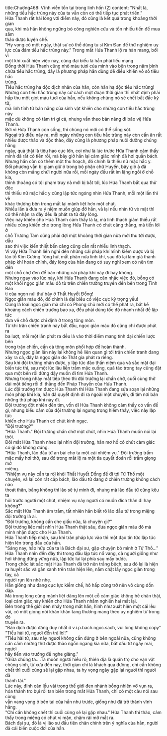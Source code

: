 title:Chương468: Vĩnh viễn tồn tại trong linh hồn (2)
content:
"Nhất là, những tiểu hắc trùng này của ta vẫn còn có thể tiếp tục phát triển."<br>Hứa Thanh rất hài lòng với điểm này, đó cũng là kết quả trong khoảng thời gian<br>qua, khi mà hắn không ngừng bỏ công nghiên cứu và tốn nhiều tiền để mua sắm<br>thảo dược luyện chế.<br>"Hy vọng có một ngày, thật sự có thể dùng tu sĩ Kim Đan để thử nghiệm uy<br>lực của đám tiểu hắc trùng này." Trong mắt Hứa Thanh lộ ra hàn mang, bởi vì<br>một khi xuất hiện việc này, cũng đại biểu là hắn phải liều mạng.<br>Đồng thời Hứa Thanh cũng nhỏ máu tươi của mình vào bên trong năm bình<br>chứa tiểu hắc trùng, đây là phương pháp hắn dùng để điều khiển vô số tiểu hắc<br>trùng.<br>Tiểu hắc trùng hạ độc địch nhân của hắn, còn hắn hạ độc tiểu hắc trùng!<br>Những con tiểu hắc trùng này cứ cách một đoạn thời gian thì nhất định phải<br>hấp thu một giọt máu tươi của hắn, nếu không chúng nó sẽ chết bất đắc kỳ tử,<br>mà linh tính từ bản năng của sinh vật khiến cho những con tiểu hắc trùng này<br>mặc dù không có tâm trí gì cả, nhưng vẫn theo bản năng đi bảo vệ Hứa Thanh.<br>Bởi vì Hứa Thanh còn sống, thì chúng nó mới có thể sống sót.<br>Ngoại trừ điều này ra, mỗi ngày những con tiểu hắc trùng này còn cần ăn rất<br>nhiều dược thảo và độc thảo, đây cũng là phương pháp nuôi dưỡng chúng hằng<br>ngày, quả thật là tiêu hao cực lớn, coi như là lúc trước Hứa Thanh cảm thấy<br>mình đã rất có tiền rồi, mà bây giờ hắn lại cảm giác mình đã hơi quẫn bách.<br>Nhưng hắn còn có thêm một thu hoạch, đó chính là thiếu nữ mặc hắc y.<br>Đối phương vẫn bị giam giữ ở trong bộ phận chữ Huyền, bây giờ ả đã<br>không còn mắng chửi người nữa rồi, mỗi ngày đều rất im lặng ngồi ở chỗ kia,<br>thỉnh thoảng có tội phạm truy nã mới bị bắt tới, lúc Hứa Thanh bắt qua thử độc<br>thì thiếu nữ mặc hắc y cũng lập tức ngóng nhìn Hứa Thanh, mỗi một lần thì vẻ<br>khác thường bên trong mắt lại mãnh liệt hơn một chút.<br>Nhiều lần ả đưa ra ý niệm muốn giúp đỡ hắn, vả lại nếu nhìn từ vẻ mặt thì<br>có thể nhận ra đây đều là phát ra từ đáy lòng.<br>Việc này khiến cho Hứa Thanh cảm thấy là lạ, mà linh thạch giảm thiểu rất<br>nhiều cũng khiến cho trong lòng Hứa Thanh có chút căng thẳng, mà tiền lời ở<br>chỗ Trương Tam cũng phải đợi một khoảng thời gian nữa mới thu tới được, dẫu<br>sao thì việc kiến thiết bến cảng cũng cần rất nhiều linh thạch.<br>Vì vậy Hứa Thanh liền nghĩ đến những cái pháp khí mình kiếm được và bị<br>lão tổ Kim Cương Tông hút mất phân nửa linh khí, sau đó lại làm giả thành<br>pháp khí hoàn chỉnh, đáy lòng của hắn đang có suy nghĩ xem có nên tìm đến<br>một chỗ chợ đen để bán những cái pháp khí này đi hay không.<br>Nhưng ngay vào lúc này, khi Hứa Thanh đang cân nhắc việc đó, bỗng có<br>một khối ngọc giản màu đỏ từ trên chiến trường truyền đến bên trong Tình Báo<br>ti của ngọn núi thứ bảy ở Thất Huyết Đồng!<br>Ngọc giản màu đỏ, đó chính là đại biểu có việc cực kỳ trọng yếu!<br>Cũng là loại ngọc giản mà chỉ có Phong chủ mới có thể phát ra, bất kể<br>khoảng cách chiến trường bao xa, đều phải dùng tốc độ nhanh nhất để lập tức<br>đưa về chỗ được chỉ định ở trong tông môn.<br>Từ khi trận chiến tranh này bắt đầu, ngọc giản màu đỏ cũng chỉ được phát ra<br>ba lượt, mỗi một lần phát ra đều là vào thời điểm mang tính đại chiến lược bên<br>trong trận chiến, cần cả tông môn phối hợp để hoàn thành.<br>Nhưng ngọc giản lần này lại không hề liên quan gì tới trận chiến tranh đang<br>xảy ra cả, đây là ngọc giản do Thất gia phát ra riêng.<br>Sau khi đội trưởng nhận được, y lập tức đảo thần niệm qua và sắc mặt đại<br>biến tức thì, sau một lúc lâu liền trầm mặc xuống, quả táo trong tay cũng đặt<br>qua một bên rồi đứng dậy muốn đi tìm Hứa Thanh.<br>Nhưng trong nháy mắt tiếp theo thì đội trưởng lại chần chờ, cuối cùng thở<br>dài một tiếng rồi đi thẳng đến Pháp Thuyền của Hứa Thanh.<br>Lúc đội trưởng tìm được Hứa Thanh thì Hứa Thanh đang sửa soạn lại những<br>món pháp khí kia, hắn đã quyết định đi ra ngoài một chuyến, đi tìm nơi bán<br>những thứ pháp khí này đi.<br>Đội trưởng đột nhiên đến tìm, vốn dĩ Hứa Thanh không cảm thấy có vấn đề<br>gì, nhưng biểu cảm của đội trưởng lại ngưng trọng hiếm thấy, việc này lập tức<br>khiến cho Hứa Thanh có chút kinh ngạc.<br>"Đội trưởng?"<br>"Hứa Thanh." Đội trưởng chần chờ một chút, nhìn Hứa Thanh muốn nói lại<br>thôi.<br>Đôi mắt Hứa Thanh nheo lại nhìn đội trưởng, hắn mơ hồ có chút cảm giác<br>có gì đó không đúng.<br>"Hứa Thanh, lão đầu tử an bài cho ta một cái nhiệm vụ." Đội trưởng trầm<br>mặc mấy hơi thở, sau đó trong mắt lộ ra một tia quyết đoán rồi trầm giọng mở<br>miệng.<br>"Nhiệm vụ này cần ta rời khỏi Thất Huyết Đồng để đi tới Tử Thổ một<br>chuyến, vả lại còn rất cấp bách, lão đầu tử đang ở chiến trường không cách nào<br>thoát thân, bằng không thì lão sẽ tự mình đi, nhưng mà lão đầu tử cũng kêu ta<br>hỏi trước ngươi một chút, nhiệm vụ này ngươi có muốn đích thân đi hay<br>không?"<br>Sắc mặt Hứa Thanh âm trầm, tất nhiên hắn biết rõ lão đầu tử trong miệng<br>đội trưởng là ai.<br>"Đội trưởng, không cần che giấu nữa, là chuyện gì?"<br>Đội trưởng liếc mắt nhìn Hứa Thanh thật sâu, đưa ngọc giản màu đỏ mà<br>mình nhận được cho Hứa Thanh.<br>Hứa Thanh tiếp nhận, sau khi tràn pháp lực vào thì một đạo tin tức lập tức<br>hiện lên trong đầu của hắn.<br>"Sáng nay, hảo hữu của ta là Bách đại sư, gặp chuyện bỏ mình ở Tử Thổ..."<br>Hứa Thanh nhìn đến đây thì trong đầu lập tức nổ vang, cả người giống như<br>hơi không đứng vững nữa, lập tức lui lại phía sau mấy bước.<br>Trong chốc lát sắc mặt Hứa Thanh đã trở nên trắng bệch, sau đó lại là hiện<br>ra huyết sắc và gân xanh trên trán hiện lên, nắm chặt lấy ngọc giản trong tay, cả<br>người run lên nhè nhẹ.<br>Hắn giống như đang cực lực kiềm chế, hô hấp cũng trở nên vô cùng dồn<br>dập.<br>Mà trong lòng cũng mãnh liệt dâng lên một cỗ cảm giác không hề chân thật,<br>loại cảm giác này khiến cho Hứa Thanh nhắm nghiền hai mắt lại.<br>Bên trong thế giới đen nháy trong mắt hắn, hình như xuất hiện một cái lều<br>vải, có một giọng nói khàn khàn tang thương mang theo uy nghiêm từ trong đó<br>truyền ra.<br>"Bản dịch được đăng duy nhất ở v.i.p.bach.ngoc.sach, vui lòng không copy"<br>"Tiểu hài tử, ngươi đến trả lời!"<br>"Tiểu hài tử, sau này ngươi không cần đứng ở bên ngoài nữa, cũng không<br>cần cầm những thứ dược thảo ngổn ngang kia nữa, bắt đầu từ ngày mai, ngươi<br>hãy tiến vào trướng để nghe giảng."<br>"Giữa chúng ta….Ta muốn ngươi hiểu rõ, thiên địa là quán trọ cho vạn vật<br>chúng sinh, từ xưa đến nay, thời gian chỉ là khách qua đường, chỉ cần không<br>chết thì cuối cùng sẽ lại gặp nhau, ta hy vọng ngày gặp lại ngươi thì ngươi đã<br>thành tài."<br>Lúc này, đỉnh căn lều vải trong thế giới đen nhánh bỗng nhiên vỡ vụn ra,<br>hóa thành tro bụi rồi tan biến trong mắt Hứa Thanh, chỉ có một câu nói sau cùng<br>vẫn vang vọng ở bên tai của hắn như trước, giống như đã trở thành vĩnh hằng.<br>"Chỉ cần không chết thì cuối cùng sẽ lại gặp nhau." Hứa Thanh thì thào, cảm<br>thấy trong miệng có chút vị mặn, chậm rãi mở mắt ra.<br>Bách đại sư, đó là vị lão sư đầu tiên chân chính trên ý nghĩa của hắn, người<br>đã cải biến cuộc đời của hắn.